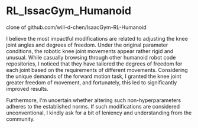 # RL_IssacGym_Humanoid
clone of github.com/will-d-chen/IsaacGym-RL-Humanoid


I believe the most impactful modifications are related to adjusting the knee joint angles and degrees of freedom. Under the original parameter conditions, the robotic knee joint movements appear rather rigid and unusual. While casually browsing through other humanoid robot code repositories, I noticed that they have tailored the degrees of freedom for each joint based on the requirements of different movements. Considering the unique demands of the forward motion task, I granted the knee joint greater freedom of movement, and fortunately, this led to significantly improved results.

Furthermore, I'm uncertain whether altering such non-hyperparameters adheres to the established norms. If such modifications are considered unconventional, I kindly ask for a bit of leniency and understanding from the community.
